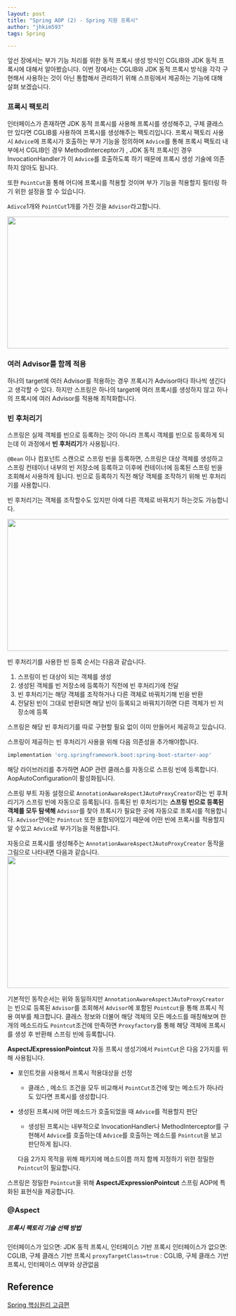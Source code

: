 ```yaml
---
layout: post
title: "Spring AOP (2) - Spring 지원 프록시"
author: "jhkim593"
tags: Spring

---
```

앞선 장에서는 부가 기능 처리를 위한 동적 프록시 생성 방식인 CGLIB와 JDK 동적 프록시에 대해서 알아봤습니다.
이번 장에서는 CGLIB와 JDK 동적 프록시 방식을 각각 구현해서 사용하는 것이 아닌 통합해서 관리하기 위해 스프링에서 제공하는 기능에 대해 살펴 보겠습니다.

### 프록시 팩토리
인터페이스가 존재하면 JDK 동적 프록시를 사용해 프록시를 생성해주고, 구체 클래스만 있다면 CGLIB를 사용하여 프록시를 생성해주는 팩토리입니다.
프록시 팩토리 사용시 `Advice`에 프록시가 호출하는 부가 기능을 정의하며 `Advice`를 통해 프록시 팩토리 내부에서 CGLIB인 경우 MethodInterceptor가 , JDK 동적 프록시인 경우 InvocationHandler가 이 `Advice`를 호출하도록 하기 때문에 프록시 생성 기술에 의존하지 않아도 됩니다.

또한 `PointCut`을 통해 어디에 프록시를 적용할 것이며 부가 기능을 적용할지 필터링 하기 위한 설정을 할 수 있습니다.

`Adivce`1개와 `PointCut`1개를 가진 것을 `Advisor`라고합니다.

<img src="https://user-images.githubusercontent.com/53510936/233639541-77afd7ac-38ae-4be1-8d8b-92e908829019.png"  width="800" height="300"/>

### 여러 Advisor를 함께 적용
하나의 target에 여러 Advisor를 적용하는 경우 프록시가 Advisor마다 하나씩 생긴다고 생각할 수 있다. 하지만 스프링은 하나의 target에 여러 프록시를 생성하지 않고 하나의 프록시에 여러 Advisor를 적용해 최적화합니다.

### 빈 후처리기
스프링은 실제 객체를 빈으로 등록하는 것이 아니라 프록시 객체를 빈으로 등록하게 되는데 이 과정에서 **빈 후처리기**가 사용됩니다.

`@Bean` 이나 컴포넌트 스캔으로 스프링 빈을 등록하면, 스프링은 대상 객체를 생성하고 스프링 컨테이너
내부의 빈 저장소에 등록하고 이후에 컨테이너에 등록된 스프링 빈을 조회해서 사용하게 됩니다.
빈으로 등록하기 직전 해당 객체를 조작하기 위해 빈 후처리기를 사용합니다.

빈 후처리기는 객체를 조작할수도 있지만 아예 다른 객체로 바꿔치기 하는것도 가능합니다.

<img src="https://user-images.githubusercontent.com/53510936/233426353-23f72b5c-5660-4a0a-80ea-a8d6543e1926.png"  width="800" height="300"/>

빈 후처리기를 사용한 빈 등록 순서는 다음과 같습니다.
1. 스프링이 빈 대상이 되는 객체를 생성
2. 생성된 객체를 빈 저장소에 등록하기 직전에 빈 후처리기에 전달
3. 빈 후처리기는 해당 객체를 조작하거나 다른 객체로 바꿔치기해 빈을 반환
4. 전달된 빈이 그대로 반환되면 해당 빈이 등록되고 바꿔치기하면 다른 객체가 빈 저장소에 등록

스프링은 해당 빈 후처리기를 따로 구현할 필요 없이 이미 만들어서 제공하고 있습니다.

스프링이 제공하는 빈 후처리기 사용을 위해 다음 의존성을 추가해야합니다.
~~~groovy
implementation 'org.springframework.boot:spring-boot-starter-aop'
~~~
해당 라이브러리를 추가하면 AOP 관련 클래스를 자동으로 스프링 빈에 등록합니다. AopAutoConfiguration이 활성화됩니다.


스프링 부트 자동 설정으로 `AnnotationAwareAspectJAutoProxyCreator`라는 빈 후처리기가 스프링 빈에 자동으로 등록됩니다. 등록된 빈 후처리기는 **스프링 빈으로 등록된 객체를 모두 탐색해** `Advisor`를 찾아 프록시가 필요한 곳에 자동으로 프록시를 적용합니다. `Advisor`안에는 `Pointcut` 또한 포함되어있기 때문에 어떤 빈에 프록시를 적용할지 알 수있고 `Advice`로 부가기능을 적용합니다.


자동으로 프록시를 생성해주는 `AnnotationAwareAspectJAutoProxyCreator` 동작을 그림으로 나타내면 다음과 같습니다.
<img src="https://user-images.githubusercontent.com/53510936/233626811-98ce4a4d-07c9-4714-9132-6960d62deda6.png"  width="800" height="300"/>

기본적인 동작순서는 위와 동일하지만 `AnnotationAwareAspectJAutoProxyCreator`는 빈으로 등록된 `Advisor`를 조회해서 `Advisor`에 포함된 `Pointcut`을 통해 프록시 적용 여부를 체크합니다. 클래스 정보와 더불어 해당 객체의 모든 메소드를 매칭해보며 한개의 메소드라도 `Pointcut`조건에 만족하면 `Proxyfactory`를 통해 해당 객체에 프록시를 생성 후 반환해 스프링 빈에 등록합니다.

**AspectJExpressionPointcut**
자동 프록시 생성기에서 `PointCut`은 다음 2가지를 위해 사용됩니다.
- 포인트컷을 사용해서 프록시 적용대상을 선정
  - 클래스 , 메소드 조건을 모두 비교해서 `PointCut`조건에 맞는 메소드가 하나라도 있다면 프록시를 생성합니다.
- 생성된 프록시에 어떤 메소드가 호출되었을 때 `Advice`를 적용할지 판단
  - 생성된 프록시는 내부적으로 InvocationHandler나 MethodInterceptor를 구현해서 `Advice`를 호출하는데 `Advice`를 호출하는 메소드를 `Pointcut`을 보고 판단하게 됩니다.

  다음 2가지 목적을 위해 패키지에 메소드이름 까지 함께 지정하기 위한 정밀한 `Pointcut`이 필요합니다.

스프링은 정밀한 `Pointcut`을 위해 **AspectJExpressionPointcut** 스프링 AOP에 특화된 표현식을 제공합니다.


### @Aspect





















##### 프록시 팩토리 기술 선택 방법
인터페이스가 있으면: JDK 동적 프록시, 인터페이스 기반 프록시
인터페이스가 없으면: CGLIB, 구체 클래스 기반 프록시
`proxyTargetClass=true` : CGLIB, 구체 클래스 기반 프록시, 인터페이스 여부와 상관없음




## Reference

[Spring 핵심원리 고급편](https://www.inflearn.com/course/%EC%8A%A4%ED%94%84%EB%A7%81-%ED%95%B5%EC%8B%AC-%EC%9B%90%EB%A6%AC-%EA%B3%A0%EA%B8%89%ED%8E%B8/dashboard)
